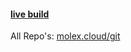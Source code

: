 #### [live build](https://molex.cloud/dev/sensor-dash/Live_Build/)
All Repo's: [molex.cloud/git](https://local.molex.cloud/git)